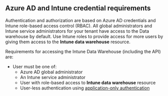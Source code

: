 <!-- This include is part of the Intune Data Warehouse documentation. -->

## Azure AD and Intune credential requirements

Authentication and authorization are based on Azure AD credentials and Intune role-based access control (RBAC). All global administrators and Intune service administrators for your tenant have access to the Data warehouse by default. Use Intune roles to provide access for more users by giving them access to the **Intune data warehouse** resource.

Requirements for accessing the Intune Data Warehouse (including the API) are:

  - User must be one of:
      - Azure AD global administrator
      - An Intune service administrator
      - User with role-based access to **Intune data warehouse** resource
      - User-less authentication using [application-only authentication](../data-warehouse-app-only-auth.md) 
